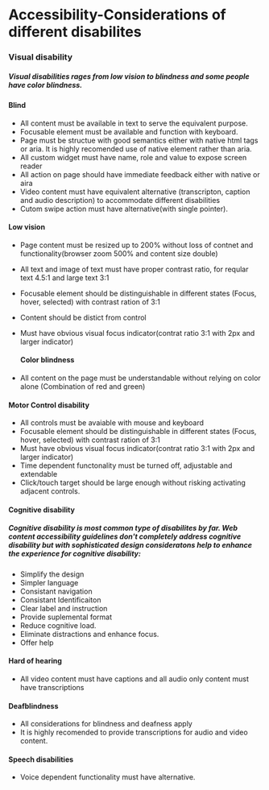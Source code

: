 # Accessibility-Considerations of different disabilites
### Visual disability
##### Visual disabilities rages from low vision to blindness and some people have color blindness.
#### Blind
* All content must be available in text to serve the equivalent purpose.
* Focusable element must be available and function with keyboard.
* Page must be structue with good semantics either with native html tags or aria. It is highly recomended use of native element rather than aria.
* All custom widget must have name, role and value to expose screen reader
* All action on page should have immediate feedback either with native or aira
* Video content must have equivalent alternative (transcripton, caption and audio description) to accommodate different disabilities
* Cutom swipe action must have alternative(with single pointer).
  
#### Low vision
* Page content must be resized up to 200% without loss of contnet and functionality(browser zoom 500% and content size double)
* All text and image of text must have proper contrast ratio, for reqular text 4.5:1 and large text 3:1
* Focusable element should be distinguishable in different states (Focus, hover, selected) with contrast ration of 3:1
* Content should be distict from control
* Must have obvious visual focus indicator(contrat ratio 3:1 with 2px and larger indicator)

  #### Color blindness
* All content on the page must be understandable without relying on color alone (Combination of red and green)
  
#### Motor Control disability
* All controls must be avaiable with mouse and keyboard
* Focusable element should be distinguishable in different states (Focus, hover, selected) with contrast ration of 3:1
* Must have obvious visual focus indicator(contrat ratio 3:1 with 2px and larger indicator)
* Time dependent functonality must be turned off, adjustable and extendable
* Click/touch target should be large enough without risking activating adjacent controls.

#### Cognitive disability
##### Cognitive disability is most common type of disabilites by far. Web content accessibility guidelines don't completely address cognitive disability but with sophisticated design consideratons help to enhance the experience for cognitive disability:
* Simplify the design
* Simpler language
* Consistant navigation
* Consistant Identificaiton
* Clear label and instruction
* Provide suplemental format
* Reduce cognitive load.
* Eliminate distractions and enhance focus.
* Offer help

#### Hard of hearing
* All video content must have captions and all audio only content must have transcriptions

#### Deafblindness
* All considerations for blindness and deafness apply
* It is highly recomended to provide transcriptions for audio and video content.

#### Speech disabilities
* Voice dependent functionality must have alternative.

